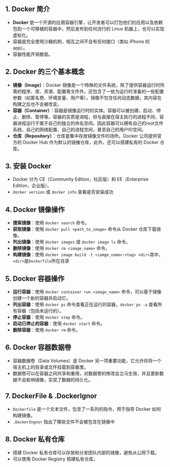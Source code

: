## 1. Docker 简介

- **Docker** 是一个开源的应用容器引擎，让开发者可以打包他们的应用以及依赖包到一个可移植的容器中，然后发布到任何流行的 Linux 机器上，也可以实现虚拟化。
- 容器是完全使用沙箱机制，相互之间不会有任何接口（类似 iPhone 的 app）。
- 容器性能开销极低。

## 2. Docker 的三个基本概念

- **镜像（Image）**：Docker 镜像是一个特殊的文件系统，除了提供容器运行时所需的程序、库、资源、配置等文件外，还包含了一些为运行时准备的一些配置参数（如匿名卷、环境变量、用户等）。镜像不包含任何动态数据，其内容在构建之后也不会被改变。
- **容器（Container）**：容器是镜像运行时的实体。容器可以被创建、启动、停止、删除、暂停等。容器的实质是进程，但与直接在宿主执行的进程不同，容器进程运行于属于自己的独立的命名空间。因此容器可以拥有自己的root文件系统、自己的网络配置、自己的进程空间，甚至自己的用户ID空间。
- **仓库（Repository）**：仓库是集中存放镜像文件的场所。Docker 公司提供官方的 Docker Hub 作为默认的镜像仓库，此外，还可以搭建私有的 Docker 仓库。

## 3. 安装 Docker

- Docker 分为 CE（Community Edition，社区版）和 EE（Enterprise Edition，企业版）。
- `docker version` 或 `docker info` 查看是否安装成功
## 4. Docker 镜像操作

- **搜索镜像**：使用 `docker search` 命令。
- **获取镜像**：使用 `docker pull <path_to_image>` 命令从 Docker 仓库下载镜像。
- **列出镜像**：使用 `docker images` 或 `docker image ls` 命令。
- **删除镜像**：使用 `docker rm <image_name>` 命令。
- **构建镜像**：使用 `docker image build -t <iamge_name>:<tag> <dir>`其中，`<dir>`是`Dockerfile`所在目录

## 5. Docker 容器操作

- **运行容器**：使用 `docker container run <image_name>` 命令，可以基于镜像创建一个新的容器并启动它。
- **列出容器**：使用 `docker ps` 命令查看正在运行的容器，`docker ps -a` 查看所有容器（包括未运行的）。
- **停止容器**：使用 `docker stop` 命令。
- **启动已停止的容器**：使用 `docker start` 命令。
- **删除容器**：使用 `docker rm` 命令。

## 6. Docker 容器数据卷

- 容器数据卷（Data Volumes）是 Docker 另一项重要功能，它允许你将一个宿主机上的目录或文件挂载到容器里。
- 数据卷可以在容器之间共享和重用，对数据卷的修改会立马生效，并且更新数据不会影响镜像，实现了数据的持久化。

## 7. DockerFile & .DockerIgnor

- `Dockerfile` 是一个文本文件，包含了一系列的指令，用于指导 Docker 如何构建镜像。
- `.DockerIngnor` 指出了哪些文件不会被包含在镜像中

## 8. Docker 私有仓库
- 搭建 Docker 私有仓库可以存放和分发团队内部的镜像，避免从公网下载。
- 可以使用 Docker Registry 搭建私有仓库。
